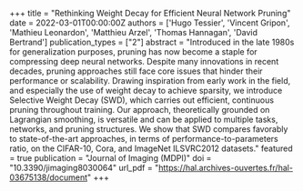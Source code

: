 +++
title = "Rethinking Weight Decay for Efficient Neural Network Pruning"
date = 2022-03-01T00:00:00Z
authors = ['Hugo Tessier', 'Vincent Gripon', 'Mathieu Leonardon', 'Matthieu Arzel', 'Thomas Hannagan', 'David Bertrand']
publication_types = ["2"]
abstract = "Introduced in the late 1980s for generalization purposes, pruning has now become a staple for compressing deep neural networks. Despite many innovations in recent decades, pruning approaches still face core issues that hinder their performance or scalability. Drawing inspiration from early work in the field, and especially the use of weight decay to achieve sparsity, we introduce Selective Weight Decay (SWD), which carries out efficient, continuous pruning throughout training. Our approach, theoretically grounded on Lagrangian smoothing, is versatile and can be applied to multiple tasks, networks, and pruning structures. We show that SWD compares favorably to state-of-the-art approaches, in terms of performance-to-parameters ratio, on the CIFAR-10, Cora, and ImageNet ILSVRC2012 datasets."
featured = true
publication = "Journal of Imaging (MDPI)"
doi = "10.3390/jimaging8030064"
url_pdf = "https://hal.archives-ouvertes.fr/hal-03675138/document"
+++
